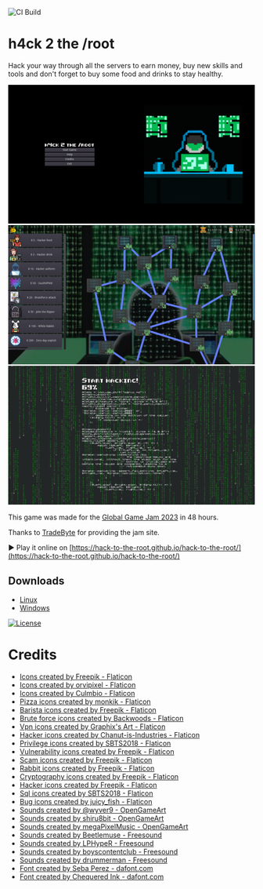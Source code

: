 ![CI Build](https://github.com/hack-to-the-root/hack-to-the-root/actions/workflows/godot-ci.yml/badge.svg)

# h4ck 2 the /root

Hack your way through all the servers to earn money, buy new skills and tools and don't forget to buy some food and drinks to stay healthy.

![](assets/screenshots/menu.png)
![](assets/screenshots/game.png)
![](assets/screenshots/hacking.png)

This game was made for the [Global Game Jam 2023](https://globalgamejam.org/2023/games/h4ck-2-root-5) in 48 hours.

Thanks to [TradeByte](https://www.tradebyte.com/en) for providing the jam site.

▶ Play it online on [https://hack-to-the-root.github.io/hack-to-the-root/](https://hack-to-the-root.github.io/hack-to-the-root/)

## Downloads
* [Linux](https://hack-to-the-root.github.io/hack-to-the-root/hack-to-the-root.x86_64)
* [Windows](https://hack-to-the-root.github.io/hack-to-the-root/hack-to-the-root.exe)

[![License](https://i.creativecommons.org/l/by-nc-sa/4.0/88x31.png)](https://creativecommons.org/licenses/by-nc-sa/4.0)

# Credits
- [Icons created by Freepik - Flaticon](https://www.flaticon.com/authors/freepik)
- [Icons created by orvipixel - Flaticon](https://www.flaticon.com/authors/orvipixel)
- [Icons created by Culmbio - Flaticon](https://www.flaticon.com/authors/culmbio)
- [Pizza icons created by monkik - Flaticon](https://www.flaticon.com/free-icons/pizza)
- [Barista icons created by Freepik - Flaticon](https://www.flaticon.com/free-icons/barista)
- [Brute force icons created by Backwoods - Flaticon](https://www.flaticon.com/free-icons/brute-force)
- [Vpn icons created by Graphix's Art - Flaticon](https://www.flaticon.com/free-icons/vpn)
- [Hacker icons created by Chanut-is-Industries - Flaticon](https://www.flaticon.com/free-icons/hacker)
- [Privilege icons created by SBTS2018 - Flaticon](https://www.flaticon.com/free-icons/privilege)
- [Vulnerability icons created by Freepik - Flaticon](https://www.flaticon.com/free-icons/vulnerability)
- [Scam icons created by Freepik - Flaticon](https://www.flaticon.com/free-icons/scam)
- [Rabbit icons created by Freepik - Flaticon](https://www.flaticon.com/free-icons/rabbit)
- [Cryptography icons created by Freepik - Flaticon](https://www.flaticon.com/free-icons/cryptography)
- [Hacker icons created by Freepik - Flaticon](https://www.flaticon.com/free-icons/hacker)
- [Sql icons created by SBTS2018 - Flaticon](https://www.flaticon.com/free-icons/sql)
- [Bug icons created by juicy_fish - Flaticon](https://www.flaticon.com/free-icon/searching_4380764)
- [Sounds created by @wyver9 - OpenGameArt](https://wyver9.bandcamp.com/)
- [Sounds created by shiru8bit - OpenGameArt](https://opengameart.org/content/8-bit-chiptune-after-the-rain)
- [Sounds created by megaPixelMusic - OpenGameArt](https://soundcloud.com/megapixelmusic)
- [Sounds created by Beetlemuse - Freesound](https://freesound.org/people/Beetlemuse/sounds/529082/)
- [Sounds created by LPHypeR - Freesound](https://freesound.org/people/LPHypeR/sounds/564590/)
- [Sounds created by boyscontentclub - Freesound](https://freesound.org/people/boyscontentclub/sounds/521585/)
- [Sounds created by drummerman - Freesound](https://freesound.org/people/drummerman/sounds/368129/)
- [Font created by Seba Perez - dafont.com](https://www.dafont.com/de/8-bit-hud.font)
- [Font created by Chequered Ink - dafont.com](https://www.dafont.com/de/bittypix-monospace.font)
